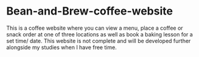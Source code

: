 # Bean-and-Brew-coffee-website
This is a coffee website where you can view a menu, place a coffee or snack order at one of three locations as well as book a baking lesson for a set time/ date. This website is not complete and will be developed further alongside my studies when I have free time.
